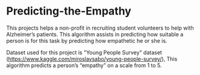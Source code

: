 # Predicting-the-Empathy

This projects helps a non-profit in recruiting student volunteers to help with Alzheimer’s patients. This algorithm assists in predicting 
how suitable a person is for this task by predicting how empathetic he or she is. 

Dataset used for this project is "Young People Survey" dataset (https://www.kaggle.com/miroslavsabo/young-people-survey/), This algorithm 
predicts a person’s “empathy” on a scale from 1 to 5.

